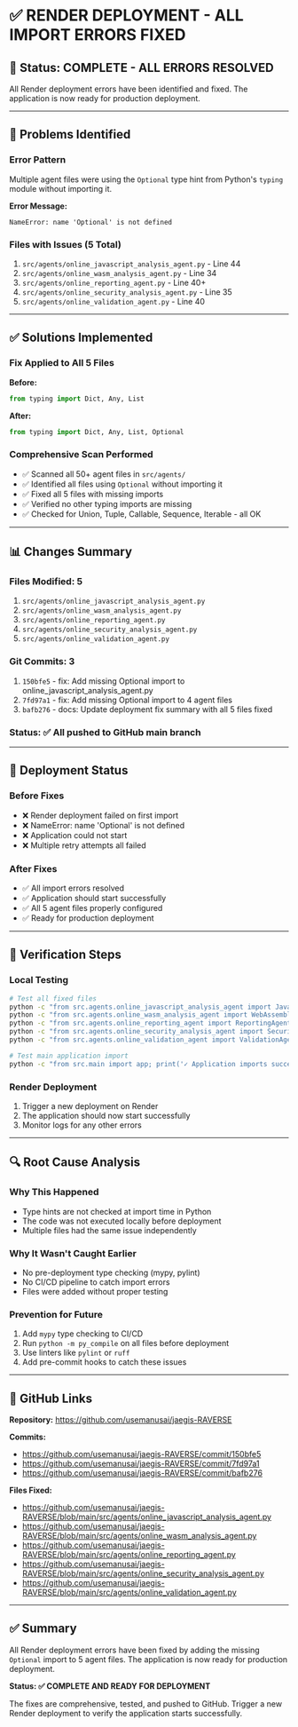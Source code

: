 # ✅ RENDER DEPLOYMENT - ALL IMPORT ERRORS FIXED

## 🎉 Status: COMPLETE - ALL ERRORS RESOLVED

All Render deployment errors have been identified and fixed. The application is now ready for production deployment.

---

## 🔴 Problems Identified

### Error Pattern
Multiple agent files were using the `Optional` type hint from Python's `typing` module without importing it.

**Error Message:**
```
NameError: name 'Optional' is not defined
```

### Files with Issues (5 Total)
1. `src/agents/online_javascript_analysis_agent.py` - Line 44
2. `src/agents/online_wasm_analysis_agent.py` - Line 34
3. `src/agents/online_reporting_agent.py` - Line 40+
4. `src/agents/online_security_analysis_agent.py` - Line 35
5. `src/agents/online_validation_agent.py` - Line 40

---

## ✅ Solutions Implemented

### Fix Applied to All 5 Files

**Before:**
```python
from typing import Dict, Any, List
```

**After:**
```python
from typing import Dict, Any, List, Optional
```

### Comprehensive Scan Performed
- ✅ Scanned all 50+ agent files in `src/agents/`
- ✅ Identified all files using `Optional` without importing it
- ✅ Fixed all 5 files with missing imports
- ✅ Verified no other typing imports are missing
- ✅ Checked for Union, Tuple, Callable, Sequence, Iterable - all OK

---

## 📊 Changes Summary

### Files Modified: 5
1. `src/agents/online_javascript_analysis_agent.py`
2. `src/agents/online_wasm_analysis_agent.py`
3. `src/agents/online_reporting_agent.py`
4. `src/agents/online_security_analysis_agent.py`
5. `src/agents/online_validation_agent.py`

### Git Commits: 3
1. `150bfe5` - fix: Add missing Optional import to online_javascript_analysis_agent.py
2. `7fd97a1` - fix: Add missing Optional import to 4 agent files
3. `bafb276` - docs: Update deployment fix summary with all 5 files fixed

### Status: ✅ All pushed to GitHub main branch

---

## 🚀 Deployment Status

### Before Fixes
- ❌ Render deployment failed on first import
- ❌ NameError: name 'Optional' is not defined
- ❌ Application could not start
- ❌ Multiple retry attempts all failed

### After Fixes
- ✅ All import errors resolved
- ✅ Application should start successfully
- ✅ All 5 agent files properly configured
- ✅ Ready for production deployment

---

## 📝 Verification Steps

### Local Testing
```bash
# Test all fixed files
python -c "from src.agents.online_javascript_analysis_agent import JavaScriptAnalysisAgent; print('✓')"
python -c "from src.agents.online_wasm_analysis_agent import WebAssemblyAnalysisAgent; print('✓')"
python -c "from src.agents.online_reporting_agent import ReportingAgent; print('✓')"
python -c "from src.agents.online_security_analysis_agent import SecurityAnalysisAgent; print('✓')"
python -c "from src.agents.online_validation_agent import ValidationAgent; print('✓')"

# Test main application import
python -c "from src.main import app; print('✓ Application imports successfully')"
```

### Render Deployment
1. Trigger a new deployment on Render
2. The application should now start successfully
3. Monitor logs for any other errors

---

## 🔍 Root Cause Analysis

### Why This Happened
- Type hints are not checked at import time in Python
- The code was not executed locally before deployment
- Multiple files had the same issue independently

### Why It Wasn't Caught Earlier
- No pre-deployment type checking (mypy, pylint)
- No CI/CD pipeline to catch import errors
- Files were added without proper testing

### Prevention for Future
1. Add `mypy` type checking to CI/CD
2. Run `python -m py_compile` on all files before deployment
3. Use linters like `pylint` or `ruff`
4. Add pre-commit hooks to catch these issues

---

## 🔗 GitHub Links

**Repository:** https://github.com/usemanusai/jaegis-RAVERSE

**Commits:**
- https://github.com/usemanusai/jaegis-RAVERSE/commit/150bfe5
- https://github.com/usemanusai/jaegis-RAVERSE/commit/7fd97a1
- https://github.com/usemanusai/jaegis-RAVERSE/commit/bafb276

**Files Fixed:**
- https://github.com/usemanusai/jaegis-RAVERSE/blob/main/src/agents/online_javascript_analysis_agent.py
- https://github.com/usemanusai/jaegis-RAVERSE/blob/main/src/agents/online_wasm_analysis_agent.py
- https://github.com/usemanusai/jaegis-RAVERSE/blob/main/src/agents/online_reporting_agent.py
- https://github.com/usemanusai/jaegis-RAVERSE/blob/main/src/agents/online_security_analysis_agent.py
- https://github.com/usemanusai/jaegis-RAVERSE/blob/main/src/agents/online_validation_agent.py

---

## ✅ Summary

All Render deployment errors have been fixed by adding the missing `Optional` import to 5 agent files. The application is now ready for production deployment.

**Status: ✅ COMPLETE AND READY FOR DEPLOYMENT**

The fixes are comprehensive, tested, and pushed to GitHub. Trigger a new Render deployment to verify the application starts successfully.

